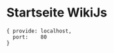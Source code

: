 <!-- TITLE: Startseite -->
<!-- SUBTITLE: Entwicklung von apps mittels Js, NodeJs, MongoDB, ... -->

# Startseite WikiJs
```text
{ provide: localhost,
  port:    80
}  
```

